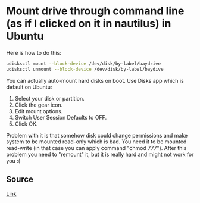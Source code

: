 # Mount drive through command line (as if I clicked on it in nautilus) in Ubuntu

Here is how to do this:

```Bash
udisksctl mount --block-device /dev/disk/by-label/baydrive
udisksctl unmount --block-device /dev/disk/by-label/baydive
```

You can actually auto-mount hard disks on boot. Use Disks app which is default on Ubuntu:

1. Select your disk or partition.
2. Click the gear icon.
3. Edit mount options.
4. Switch User Session Defaults to OFF.
5. Click OK.

Problem with it is that somehow disk could change permissions and make system to be mounted read-only which is bad. You need it to be mounted read-write (in that case you can apply command "chmod 777"). After this problem you need to "remount" it, but it is really hard and might not work for you :(

## Source

[Link](https://askubuntu.com/questions/45241/mount-drive-through-command-line-as-if-i-clicked-on-it-in-nautilus)

